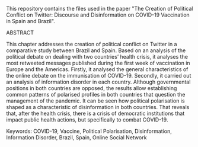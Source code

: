 This repository contains the files used in the paper "The Creation of Political Conflict on Twitter: Discourse and Disinformation on COVID-19 Vaccination in Spain and Brazil".

ABSTRACT

This chapter addresses the creation of political conflict on Twitter in a comparative study between Brazil and Spain. Based on an analysis of the political debate on dealing with two countries’ health crisis, it analyses the most retweeted messages published during the first week of vaccination in Europe and the Americas. Firstly, it analysed the general characteristics of the online debate on the immunisation of COVID-19. Secondly, it carried out an analysis of information disorder in each country. Although governmental positions in both countries are opposed, the results allow establishing common patterns of polarised profiles in both countries that question the management of the pandemic. It can be seen how political polarisation is shaped as a characteristic of disinformation in both countries. That reveals that, after the health crisis, there is a crisis of democratic institutions that impact public health actions, but specifically to combat COVID-19.

Keywords: COVID-19, Vaccine, Political Polarisation, Disinformation, Information Disorder, Brazil, Spain, Online Social Network
